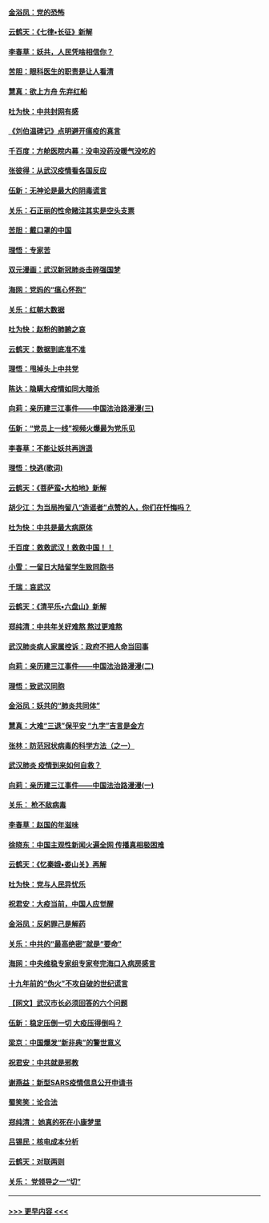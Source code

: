 #### [金浴凤：党的恐怖](../pages/nsc993/n11855849.md?t=02092031) 
#### [云鹤天：《七律▪长征》新解](../pages/nsc993/n11855479.md?t=02092031) 
#### [李春草：妖共，人民凭啥相信你？](../pages/nsc993/n11855196.md?t=02092031) 
#### [苦胆：眼科医生的职责是让人看清](../pages/nsc993/n11853840.md?t=02092031) 
#### [慧真：欲上方舟 先弃红船](../pages/nsc993/n11853483.md?t=02092031) 
#### [吐为快：中共封网有感](../pages/nsc993/n11852575.md?t=02092031) 
#### [《刘伯温碑记》点明避开瘟疫的真言](../pages/nsc993/n11852128.md?t=02092031) 
#### [千百度：方舱医院内幕：没电没药没暖气没吃的](../pages/nsc993/n11850211.md?t=02092031) 
#### [张彼得：从武汉疫情看各国反应](../pages/nsc993/n11850102.md?t=02092031) 
#### [伍新：无神论是最大的阴毒谎言](../pages/nsc993/n11846129.md?t=02092031) 
#### [关乐：石正丽的性命赌注其实是空头支票](../pages/nsc993/n11846109.md?t=02092031) 
#### [苦胆：戴口罩的中国](../pages/nsc993/n11845576.md?t=02092031) 
#### [理悟：专家苦](../pages/nsc993/n11845564.md?t=02092031) 
#### [双元漫画：武汉新冠肺炎击碎强国梦](../pages/nsc993/n11843320.md?t=02092031) 
#### [海网：党妈的“瘟心怀抱”](../pages/nsc993/n11840740.md?t=02092031) 
#### [关乐：红朝大数据](../pages/nsc993/n11840675.md?t=02092031) 
#### [吐为快：赵粉的肺腑之哀](../pages/nsc993/n11840618.md?t=02092031) 
#### [云鹤天：数据到底准不准](../pages/nsc993/n11840325.md?t=02092031) 
#### [理悟：甩掉头上中共党](../pages/nsc993/n11838826.md?t=02092031) 
#### [陈达：隐瞒大疫情如同大暗杀](../pages/nsc993/n11838771.md?t=02092031) 
#### [向莉：亲历建三江事件——中国法治路漫漫(三)](../pages/nsc993/n11831825.md?t=02092031) 
#### [伍新：“党员上一线”视频火爆最为党乐见](../pages/nsc993/n11838200.md?t=02092031) 
#### [李春草：不能让妖共再逍遥](../pages/nsc993/n11838102.md?t=02092031) 
#### [理悟：快逃(歌词)](../pages/nsc993/n11838083.md?t=02092031) 
#### [云鹤天：《菩萨蛮▪大柏地》新解](../pages/nsc993/n11838059.md?t=02092031) 
#### [胡少江：为当局拘留八“造谣者”点赞的人，你们在忏悔吗？](../pages/nsc993/n11836801.md?t=02092031) 
#### [吐为快：中共是最大病原体](../pages/nsc993/n11836748.md?t=02092031) 
#### [千百度：救救武汉！救救中国！！](../pages/nsc993/n11836145.md?t=02092031) 
#### [小雪：一留日大陆留学生致同胞书](../pages/nsc993/n11834624.md?t=02092031) 
#### [千瑞：哀武汉](../pages/nsc993/n11833647.md?t=02092031) 
#### [云鹤天：《清平乐▪六盘山》新解](../pages/nsc993/n11833611.md?t=02092031) 
#### [郑纯清：中共年关好难熬 熬过更难熬](../pages/nsc993/n11833489.md?t=02092031) 
#### [武汉肺炎病人家属控诉：政府不把人命当回事](../pages/nsc993/n11833205.md?t=02092031) 
#### [向莉：亲历建三江事件——中国法治路漫漫(二)](../pages/nsc993/n11829102.md?t=02092031) 
#### [理悟：致武汉同胞](../pages/nsc993/n11831522.md?t=02092031) 
#### [金浴凤：妖共的“肺炎共同体”](../pages/nsc993/n11829448.md?t=02092031) 
#### [慧真：大难“三退”保平安 “九字”吉言是金方](../pages/nsc993/n11829501.md?t=02092031) 
#### [张林：防范冠状病毒的科学方法（之一）](../pages/nsc993/n11828618.md?t=02092031) 
#### [武汉肺炎 疫情到来如何自救？](../pages/nsc993/n11827632.md?t=02092031) 
#### [向莉：亲历建三江事件——中国法治路漫漫(一)](../pages/nsc993/n11827190.md?t=02092031) 
#### [关乐： 枪不敌病毒](../pages/nsc993/n11826746.md?t=02092031) 
#### [李春草：赵国的年滋味](../pages/nsc993/n11826321.md?t=02092031) 
#### [徐晓东：中国主观性新闻火遍全网 传播真相极困难](../pages/nsc993/n11826508.md?t=02092031) 
#### [云鹤天：《忆秦娥▪娄山关》再解](../pages/nsc993/n11824682.md?t=02092031) 
#### [吐为快：党与人民异忧乐](../pages/nsc993/n11824660.md?t=02092031) 
#### [祝君安：大疫当前，中国人应觉醒](../pages/nsc993/n11821946.md?t=02092031) 
#### [金浴凤：反躬罪己是解药](../pages/nsc993/n11820280.md?t=02092031) 
#### [关乐：中共的“最高绝密”就是“要命”](../pages/nsc993/n11816946.md?t=02092031) 
#### [海网：中央维稳专家组专家夸完海口入病房感言](../pages/nsc993/n11815138.md?t=02092031) 
#### [十九年前的“伪火”不攻自破的世纪谎言](../pages/nsc993/n11813238.md?t=02092031) 
#### [【网文】武汉市长必须回答的六个问题](../pages/nsc993/n11813848.md?t=02092031) 
#### [伍新：稳定压倒一切 大疫压得倒吗？](../pages/nsc993/n11812634.md?t=02092031) 
#### [梁京：中国爆发“新非典”的警世意义](../pages/nsc993/n11812554.md?t=02092031) 
#### [祝君安：中共就是邪教](../pages/nsc993/n11812431.md?t=02092031) 
#### [谢燕益：新型SARS疫情信息公开申请书](../pages/nsc993/n11808840.md?t=02092031) 
#### [蜀笑笑：论合法](../pages/nsc993/n11808064.md?t=02092031) 
#### [郑纯清： 她真的死在小康梦里](../pages/nsc993/n11806623.md?t=02092031) 
#### [吕锡民：核电成本分析](../pages/nsc993/n11806284.md?t=02092031) 
#### [云鹤天：对联两则](../pages/nsc993/n11805957.md?t=02092031) 
#### [关乐： 党领导之一“切”](../pages/nsc993/n11804505.md?t=02092031) 

----
#### [ >>> 更早内容 <<< ](../indexes/nsc993-earlier.md)

